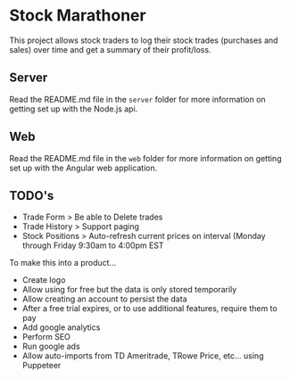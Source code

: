 # Stock Marathoner

This project allows stock traders to log their stock trades (purchases and sales) over time and get a summary of their profit/loss.

## Server

Read the README.md file in the `server` folder for more information on getting set up with the Node.js api.

## Web

Read the README.md file in the `web` folder for more information on getting set up with the Angular web application.

## TODO's

- Trade Form > Be able to Delete trades
- Trade History > Support paging
- Stock Positions > Auto-refresh current prices on interval (Monday through Friday 9:30am to 4:00pm EST

To make this into a product...
- Create logo
- Allow using for free but the data is only stored temporarily
- Allow creating an account to persist the data
- After a free trial expires, or to use additional features, require them to pay
- Add google analytics
- Perform SEO
- Run google ads
- Allow auto-imports from TD Ameritrade, TRowe Price, etc... using Puppeteer